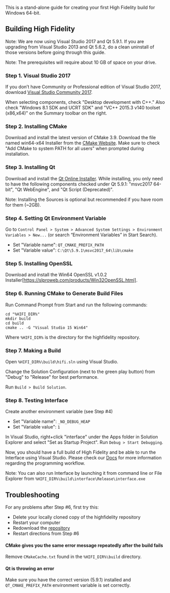 This is a stand-alone guide for creating your first High Fidelity build for Windows 64-bit.

## Building High Fidelity
Note: We are now using Visual Studio 2017 and Qt 5.9.1. If you are upgrading from Visual Studio 2013 and Qt 5.6.2, do a clean uninstall of those versions before going through this guide. 

Note: The prerequisites will require about 10 GB of space on your drive.

### Step 1. Visual Studio 2017

If you don’t have Community or Professional edition of Visual Studio 2017, download [Visual Studio Community 2017](https://www.visualstudio.com/downloads/). 

When selecting components, check "Desktop development with C++." Also check "Windows 8.1 SDK and UCRT SDK" and "VC++ 2015.3 v140 toolset (x86,x64)" on the Summary toolbar on the right.

### Step 2. Installing CMake

Download and install the latest version of CMake 3.9. Download the file named  win64-x64 Installer from the [CMake Website](https://cmake.org/download/). Make sure to check "Add CMake to system PATH for all users" when prompted during installation.

### Step 3. Installing Qt

Download and install the [Qt Online Installer](https://www.qt.io/download-open-source/?hsCtaTracking=f977210e-de67-475f-a32b-65cec207fd03%7Cd62710cd-e1db-46aa-8d4d-2f1c1ffdacea). While installing, you only need to have the following components checked under Qt 5.9.1: "msvc2017 64-bit", "Qt WebEngine", and "Qt Script (Deprecated)".

Note: Installing the Sources is optional but recommended if you have room for them (~2GB). 

### Step 4. Setting Qt Environment Variable

Go to `Control Panel > System > Advanced System Settings > Environment Variables > New...` (or search “Environment Variables” in Start Search).
* Set "Variable name": `QT_CMAKE_PREFIX_PATH`
* Set "Variable value": `C:\Qt\5.9.1\msvc2017_64\lib\cmake` 

### Step 5. Installing OpenSSL

Download and install the Win64 OpenSSL v1.0.2 Installer[https://slproweb.com/products/Win32OpenSSL.html].  

### Step 6. Running CMake to Generate Build Files

Run Command Prompt from Start and run the following commands:
```
cd "%HIFI_DIR%"
mkdir build
cd build
cmake .. -G "Visual Studio 15 Win64"
```
    
Where `%HIFI_DIR%` is the directory for the highfidelity repository.     

### Step 7. Making a Build

Open `%HIFI_DIR%\build\hifi.sln` using Visual Studio.

Change the Solution Configuration (next to the green play button) from "Debug" to "Release" for best performance.

Run `Build > Build Solution`.

### Step 8. Testing Interface

Create another environment variable (see Step #4)
* Set "Variable name": `_NO_DEBUG_HEAP`
* Set "Variable value": `1`

In Visual Studio, right+click "interface" under the Apps folder in Solution Explorer and select "Set as Startup Project". Run `Debug > Start Debugging`.

Now, you should have a full build of High Fidelity and be able to run the Interface using Visual Studio. Please check our [Docs](https://wiki.highfidelity.com/wiki/Main_Page) for more information regarding the programming workflow.

Note: You can also run Interface by launching it from command line or File Explorer from `%HIFI_DIR%\build\interface\Release\interface.exe`

## Troubleshooting

For any problems after Step #6, first try this: 
* Delete your locally cloned copy of the highfidelity repository
* Restart your computer
* Redownload the [repository](https://github.com/highfidelity/hifi) 
* Restart directions from Step #6

#### CMake gives you the same error message repeatedly after the build fails

Remove `CMakeCache.txt` found in the `%HIFI_DIR%\build` directory.

#### Qt is throwing an error

Make sure you have the correct version (5.9.1) installed and `QT_CMAKE_PREFIX_PATH` environment variable is set correctly.
